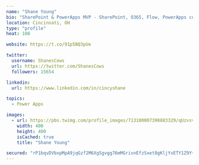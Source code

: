 ```yaml
---
name: "Shane Young"
bio: "SharePoint & PowerApps MVP - SharePoint, O365, Flow, PowerApps consulting? @PowerApps911 | Pure Snark? You found it."
location: Cincinnati, OH
type: "profile"
heat: 108

website: https://t.co/91p5BQ3pUe

twitter:
  username: ShanesCows
  url: https://twitter.com/ShanesCows
  followers: 15654

linkedin:
  url: https://www.linkedin.com/in/cincyshane

topics:
  - Power Apps

images:
  - url: https://pbs.twimg.com/profile_images/713100007398883329/qUzvsvQ3_400x400.jpg
    width: 400
    height: 400
    isCached: true
    title: "Shane Young"

secured: "rP1bqvDVbxpMpA9jqGzf2M6XgSgvgg76mMGrivnEfzSxet8gKljYvETY1Z9Y+C3PQL64foWMPpQaXh5SRi8qltwakRD6YdpWpiZew7XWslojK8dRdeleNyBa1a4DLGmqSRx+VbmmXDKK5hxn/+/Ri9nYftHiPgacio0uibCN6knyw60oWJokIJ7aXP1WgYiVSLaVWbNY54y5E5t7izF1SvQ17gtS7Mnpk6dR2SwlR4gPO6VHyYll9rhplEu5/XiWWmUyMFP39MNNZkv7v2XdI7REDJqVuj5sKJL8mIwCu257V4gYwg4bVleXsbQ+Gb3zt9mIHB7+3vqmCsh6+0h/0NzcVd7jRsFhCsClHT0oeSaRKk+tSKqvbgNE65d8dlZ6oaQoqTZiJC7DQ1YhT8Vri1hd4HHov+nOnKRZ/aqTAMA=;+Lk2kj3YMLDT8jfeZClvxA=="
---
```



